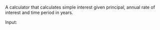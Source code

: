 A calculator that calculates simple interest given principal, annual rate of interest and time period in years.

Input:


